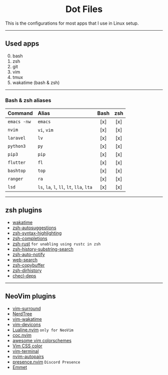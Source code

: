 <h1 align=center>Dot Files</h1>

This is the configurations for most apps that I use in Linux setup.  

---

## Used apps

0. bash
0. zsh
0. git
0. vim
0. tmux
0. wakatime (bash & zsh)

---

### Bash & zsh aliases

|Command      | Alias                                     | Bash | zsh |
|:------------|:------------------------------------------|:----:|:---:|
| `emacs -nw` | `emacs`                                   | [x]  | [x] |
| `nvim`      | `vi`, `vim`                               | [x]  | [x] |
| `laravel`   | `lv`                                      | [x]  | [x] |
| `python3`   | `py`                                      | [x]  | [x] |
| `pip3`      | `pip`                                     | [x]  | [x] |
| `flutter`   | `fl`                                      | [x]  | [x] |
| `bashtop`   | `top`                                     | [x]  | [x] |
| `ranger`    | `ra`                                      | [x]  | [x] |
| `lsd`       | `ls`, `la`, `l`, `ll`, `lt`, `lla`, `lta` | [x]  | [x] |

---

## zsh plugins

- [wakatime](https://github.com/sobolevn/wakatime-zsh-plugin.git)
- [zsh-autosuggestions](https://github.com/zsh-users/zsh-autosuggestions)
- [zsh-syntax-highlighting](https://github.com/zsh-users/zsh-syntax-highlighting)
- [zsh-completions](https://github.com/zsh-users/zsh-completions)
- [zsh-rust](https://github.com/cowboyd/zsh-rust) `for unabling using rustc in zsh`
- [zsh-history-substring-search](https://github.com/zsh-users/zsh-history-substring-search)
- [zsh-auto-notify](https://github.com/MichealAquilina/zsh-auto-notify)
- [web-search](https://github.com/sineto/web-search)
- [zsh-copybuffer](https://github.com/guillaumeboehm/zsh-copybuffer)
- [zsh-dirhistory](https://github.com/shaunsauve/zsh-dirhistory)
- [checl-deps](https://github.com/zpm-zsh/check-deps)

---

## NeoVim plugins

- [vim-surround](https://github.com/tpope/vim-surround)
- [NerdTree](https://github.com/preservim/nerdtree)
- [vim-wakatime](https://github.com/wakatime/vim-wakatime)
- [vim-devicons](https://github.com/ryanoasis/vim-devicons)
- [Lualine.nvim](https://github.com/nvim-lualine/lualine.nvim) `only for NeoVim`
- [coc.nvim](https://github.com/neoclide/coc.nvim)
- [awesome vim colorschemes](https://github.com/rafi/awesome-vim-color-schemes)
- [Vim CSS color](https://github.com/ap/vim-css-color)
- [vim-terminal](https://github.com/tc50cal/vim-terminal)
- [nvim-autopairs](https://github.com/windwp/nvim-autopairs)
- [presence.nvim](https://github.com/andweeb/presence.nvim) `Discord Presence`
- [Emmet](https://github.com/mattn/emmet-vim)

